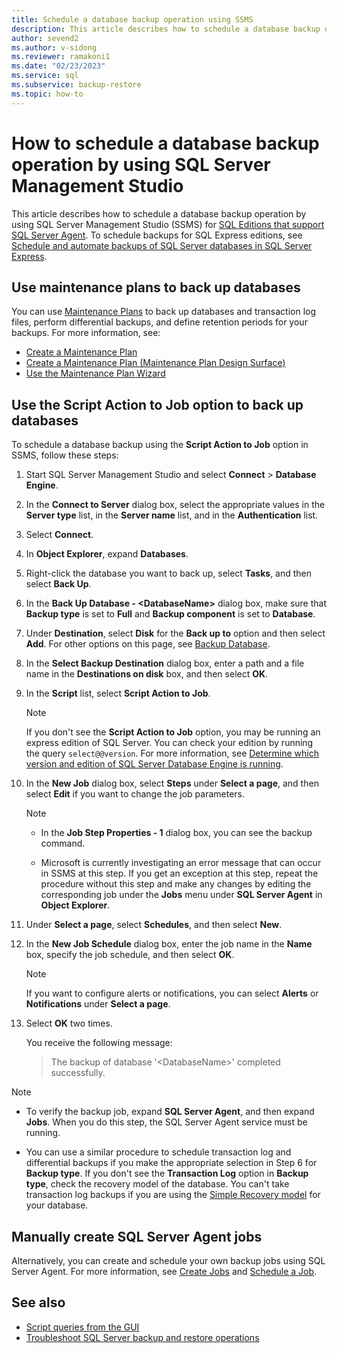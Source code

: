 ```yaml
---
title: Schedule a database backup operation using SSMS
description: This article describes how to schedule a database backup operation by using SQL Server Management Studio.
author: sevend2
ms.author: v-sidong
ms.reviewer: ramakoni1
ms.date: "02/23/2023"
ms.service: sql
ms.subservice: backup-restore
ms.topic: how-to
---
```


# How to schedule a database backup operation by using SQL Server Management Studio

This article describes how to schedule a database backup operation by using SQL Server Management Studio (SSMS) for [SQL Editions that support SQL Server Agent](../../sql-server/editions-and-components-of-sql-server-2019.md#SSMS). To schedule backups for SQL Express editions, see [Schedule and automate backups of SQL Server databases in SQL Server Express](/troubleshoot/sql/database-engine/backup-restore/schedule-automate-backup-database).

## Use maintenance plans to back up databases

You can use [Maintenance Plans](../maintenance-plans/maintenance-plans.md) to back up databases and transaction log files, perform differential backups, and define retention periods for your backups. For more information, see:

- [Create a Maintenance Plan](../maintenance-plans/create-a-maintenance-plan.md)
- [Create a Maintenance Plan (Maintenance Plan Design Surface)](../maintenance-plans/create-a-maintenance-plan-maintenance-plan-design-surface.md)
- [Use the Maintenance Plan Wizard](../maintenance-plans/use-the-maintenance-plan-wizard.md)

## Use the Script Action to Job option to back up databases

To schedule a database backup using the **Script Action to Job** option in SSMS, follow these steps:

1. Start SQL Server Management Studio and select **Connect** > **Database Engine**.
1. In the **Connect to Server** dialog box, select the appropriate values in the **Server type** list, in the **Server name** list, and in the **Authentication** list.
1. Select **Connect**.
1. In **Object Explorer**, expand **Databases**.
1. Right-click the database you want to back up, select **Tasks**, and then select **Back Up**.
1. In the **Back Up Database - \<DatabaseName>** dialog box, make sure that **Backup type** is set to **Full** and **Backup component** is set to **Database**.
1. Under **Destination**, select **Disk** for the **Back up to** option and then select **Add**. For other options on this page, see [Backup Database](back-up-database-general-page.md).
1. In the **Select Backup Destination** dialog box, enter a path and a file name in the **Destinations on disk** box, and then select **OK**.

1. In the **Script** list, select **Script Action to Job**.

    > [!NOTE]
    > If you don't see the **Script Action to Job** option, you may be running an express edition of SQL Server. You can check your edition by running the query `select@@version`. For more information, see [Determine which version and edition of SQL Server Database Engine is running](/troubleshoot/sql/releases/find-my-sql-version).

1. In the **New Job** dialog box, select **Steps** under **Select a page**, and then select **Edit** if you want to change the job parameters.

    > [!NOTE]
    > - In the **Job Step Properties - 1** dialog box, you can see the backup command.
    >
    > - Microsoft is currently investigating an error message that can occur in SSMS at this step. If you get an exception at this step, repeat the procedure without this step and make any changes by editing the corresponding job under the **Jobs** menu under **SQL Server Agent** in **Object Explorer**.

1. Under **Select a page**, select **Schedules**, and then select **New**.

1. In the **New Job Schedule** dialog box, enter the job name in the **Name** box, specify the job schedule, and then select **OK**.

    > [!NOTE]
    > If you want to configure alerts or notifications, you can select **Alerts** or **Notifications** under **Select a page**.

1. Select **OK** two times.

   You receive the following message:

   > The backup of database '\<DatabaseName>' completed successfully.

> [!NOTE]
> - To verify the backup job, expand **SQL Server Agent**, and then expand **Jobs**. When you do this step, the SQL Server Agent service must be running.
>
> - You can use a similar procedure to schedule transaction log and differential backups if you make the appropriate selection in Step 6 for **Backup type**. If you don't see the **Transaction Log** option in **Backup type**, check the recovery model of the database. You can't take transaction log backups if you are using the [Simple Recovery model](recovery-models-sql-server.md) for your database.

## Manually create SQL Server Agent jobs

Alternatively, you can create and schedule your own backup jobs using SQL Server Agent. For more information, see [Create Jobs](../../ssms/agent/create-jobs.md) and [Schedule a Job](../../ssms/agent/schedule-a-job.md).

## See also

- [Script queries from the GUI](../../ssms/tutorials/scripting-ssms.md#script-queries-from-the-gui)
- [Troubleshoot SQL Server backup and restore operations](/troubleshoot/sql/database-engine/backup-restore/backup-restore-operations)

